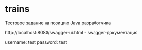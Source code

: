 # trains
Тестовое задание на позицию Java разработчика

http://localhost:8080/swagger-ui.html  - swagger-документация


username: test
password: test
